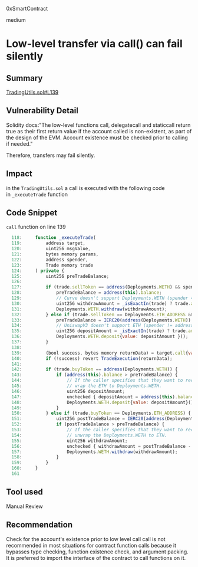 0xSmartContract

medium

# Low-level transfer via call() can fail silently

## Summary

[TradingUtils.sol#L139](https://github.com/sherlock-audit/2022-09-notional/blob/main/leveraged-vaults/contracts/trading/TradingUtils.sol#L139)


## Vulnerability Detail

Solidity docs:"The low-level functions call, delegatecall and staticcall return true as their first return value if the account called is non-existent, as part of the design of the EVM. Account existence must be checked prior to calling if needed."

Therefore, transfers may fail silently.

## Impact
in the `TradingUtils.sol` a call is executed with the following code in `_executeTrade` function

## Code Snippet
`call` function on line 139
```js
  118:     function _executeTrade(
  119:         address target,
  120:         uint256 msgValue,
  121:         bytes memory params,
  122:         address spender,
  123:         Trade memory trade
  124:     ) private {
  125:         uint256 preTradeBalance;
  126: 
  127:         if (trade.sellToken == address(Deployments.WETH) && spender == Deployments.ETH_ADDRESS) {
  128:             preTradeBalance = address(this).balance;
  129:             // Curve doesn't support Deployments.WETH (spender == address(0))
  130:             uint256 withdrawAmount = _isExactIn(trade) ? trade.amount : trade.limit;
  131:             Deployments.WETH.withdraw(withdrawAmount);
  132:         } else if (trade.sellToken == Deployments.ETH_ADDRESS && spender != Deployments.ETH_ADDRESS) {
  133:             preTradeBalance = IERC20(address(Deployments.WETH)).balanceOf(address(this));
  134:             // UniswapV3 doesn't support ETH (spender != address(0))
  135:             uint256 depositAmount = _isExactIn(trade) ? trade.amount : trade.limit;
  136:             Deployments.WETH.deposit{value: depositAmount }();
  137:         }
  138: 
  139:         (bool success, bytes memory returnData) = target.call{value: msgValue}(params);
  140:         if (!success) revert TradeExecution(returnData);
  141: 
  142:         if (trade.buyToken == address(Deployments.WETH)) {
  143:             if (address(this).balance > preTradeBalance) {
  144:                 // If the caller specifies that they want to receive Deployments.WETH but we have received ETH,
  145:                 // wrap the ETH to Deployments.WETH.
  146:                 uint256 depositAmount;
  147:                 unchecked { depositAmount = address(this).balance - preTradeBalance; }
  148:                 Deployments.WETH.deposit{value: depositAmount}();
  149:             }
  150:         } else if (trade.buyToken == Deployments.ETH_ADDRESS) {
  151:             uint256 postTradeBalance = IERC20(address(Deployments.WETH)).balanceOf(address(this));
  152:             if (postTradeBalance > preTradeBalance) {
  153:                 // If the caller specifies that they want to receive ETH but we have received Deployments.WETH,
  154:                 // unwrap the Deployments.WETH to ETH.
  155:                 uint256 withdrawAmount;
  156:                 unchecked { withdrawAmount = postTradeBalance - preTradeBalance; }
  157:                 Deployments.WETH.withdraw(withdrawAmount);
  158:             }
  159:         }
  160:     }
  161  
```

## Tool used

Manual Review

## Recommendation

Check for the account's existence prior to low level call
call is not recommended in most situations for contract function calls because it bypasses type checking, function existence check, and argument packing. It is preferred to import the interface of the contract to call functions on it.

